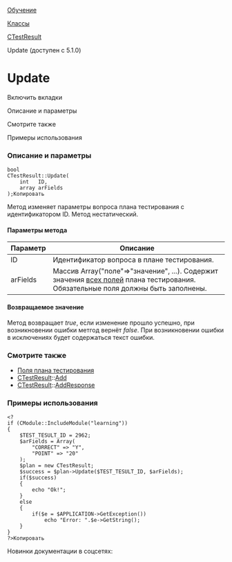 [Обучение](/api_help/learning/index.php)

[Классы](/api_help/learning/classes/index.php)

[CTestResult](/api_help/learning/classes/ctestresult/index.php)

Update (доступен с 5.1.0)

Update
======

Включить вкладки

Описание и параметры

Смотрите также

Примеры использования

### Описание и параметры

```
bool
CTestResult::Update(
	int   ID,
	array arFields
);Копировать
```

Метод изменяет параметры вопроса плана тестирования с идентификатором ID. Метод нестатический.

#### Параметры метода

| Параметр | Описание |
| --- | --- |
| ID | Идентификатор вопроса в плане тестирования. |
| arFields | Массив Array("поле"=>"значение", ...). Содержит значения [всех полей](../../fields.php#test_result) плана тестирования. Обязательные поля должны быть заполнены. |

#### Возвращаемое значение

Метод возвращает *true*, если изменение прошло успешно, при
возникновении ошибки метгод вернёт *false*. При возникновении ошибки в
исключениях будет содержаться текст ошибки.

### Смотрите также

* [Поля плана
  тестирования](../../fields.php#test_result)
* [CTestResult](index.php)::[Add](add.php)
* [CTestResult](index.php)::[AddResponse](addresponse.php)

### Примеры использования

```
<?
if (CModule::IncludeModule("learning"))
{
	$TEST_TESULT_ID = 2962;
	$arFields = Array(
		"CORRECT" => "Y",
		"POINT" => "20"
	);
	$plan = new CTestResult;
	$success = $plan->Update($TEST_TESULT_ID, $arFields);
	if($success)
	{
		echo "Ok!";
	}
	else
	{
		if($e = $APPLICATION->GetException())
			echo "Error: ".$e->GetString();
	}
}
?>Копировать
```

Новинки документации в соцсетях: